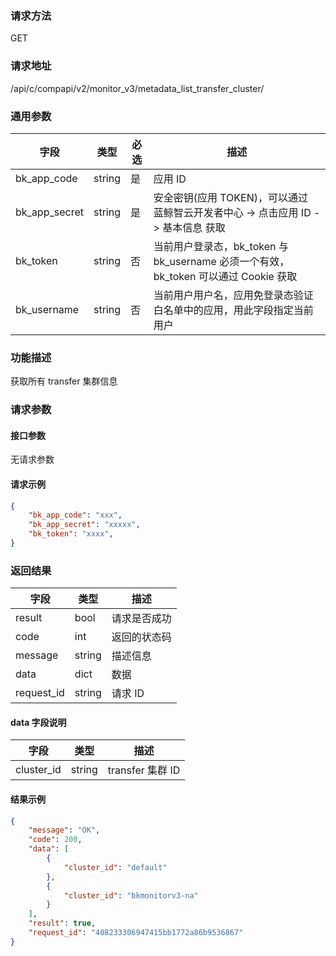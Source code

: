 
### 请求方法

GET


### 请求地址

/api/c/compapi/v2/monitor_v3/metadata_list_transfer_cluster/


### 通用参数

| 字段 | 类型 | 必选 |  描述 |
|-----------|------------|--------|------------|
| bk_app_code  |  string    | 是 | 应用 ID     |
| bk_app_secret|  string    | 是 | 安全密钥(应用 TOKEN)，可以通过 蓝鲸智云开发者中心 -> 点击应用 ID -> 基本信息 获取 |
| bk_token     |  string    | 否 | 当前用户登录态，bk_token 与 bk_username 必须一个有效，bk_token 可以通过 Cookie 获取 |
| bk_username  |  string    | 否 | 当前用户用户名，应用免登录态验证白名单中的应用，用此字段指定当前用户 |


### 功能描述

获取所有 transfer 集群信息

### 请求参数



#### 接口参数

无请求参数

#### 请求示例

```json
{
    "bk_app_code": "xxx",
  	"bk_app_secret": "xxxxx",
  	"bk_token": "xxxx",
}
```

### 返回结果

| 字段       | 类型   | 描述         |
| ---------- | ------ | ------------ |
| result     | bool   | 请求是否成功 |
| code       | int    | 返回的状态码 |
| message    | string | 描述信息     |
| data       | dict   | 数据         |
| request_id | string | 请求 ID       |

#### data 字段说明

| 字段       | 类型   | 描述           |
| ---------- | ------ | -------------- |
| cluster_id | string | transfer 集群 ID |

#### 结果示例

```json
{
    "message": "OK",
    "code": 200,
    "data": [
        {
            "cluster_id": "default"
        },
        {
            "cluster_id": "bkmonitorv3-na"
        }
    ],
    "result": true,
    "request_id": "408233306947415bb1772a86b9536867"
}
```